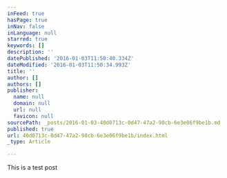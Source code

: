 ```yaml
---
inFeed: true
hasPage: true
inNav: false
inLanguage: null
starred: true
keywords: []
description: ''
datePublished: '2016-01-03T11:50:40.334Z'
dateModified: '2016-01-03T11:50:34.993Z'
title: ''
author: []
authors: []
publisher:
  name: null
  domain: null
  url: null
  favicon: null
sourcePath: _posts/2016-01-03-40d0713c-0d47-47a2-98cb-6e3e06f9be1b.md
published: true
url: 40d0713c-0d47-47a2-98cb-6e3e06f9be1b/index.html
_type: Article

---
```

This is a test post